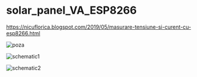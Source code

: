 # solar_panel_VA_ESP8266
https://nicuflorica.blogspot.com/2019/05/masurare-tensiune-si-curent-cu-esp8266.html

![poza](https://4.bp.blogspot.com/-PBswjuAI7nc/XOWm7IlRoTI/AAAAAAAAZS0/c2EiuVw8k-cxgIJOAnwNxsoUz4YyoW45gCLcBGAs/s1600/teste2.jpg)

![schematic1](https://3.bp.blogspot.com/-b-e_Myrb1ro/XOV7HM9SrWI/AAAAAAAAZQ0/MzROtIgFWaMVMiKvjEM5f8wgWpqJ2OANwCLcBGAs/s1600/schema1.jpg)

![schematic2](https://4.bp.blogspot.com/-hQHDaaNLORc/XOV8JXtdOII/AAAAAAAAZRA/8gWzxntB51U-ENtJhEKpK7Yi1HE8Ze0JQCLcBGAs/s1600/schema2.jpg)
